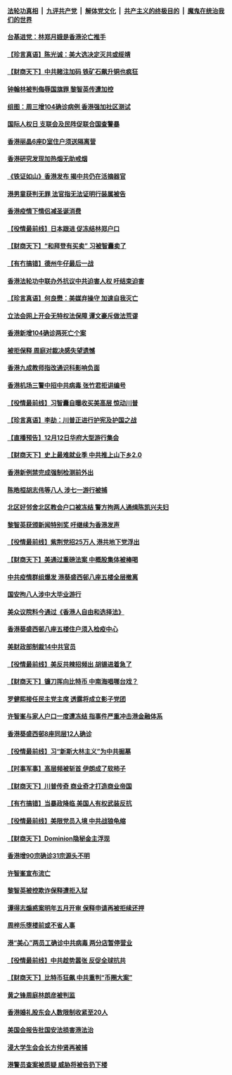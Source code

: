 

####  [法轮功真相](../../../../basic/blob/master/README.md?t=12120601) &nbsp;|&nbsp; [九评共产党](../../../../9ping.md/blob/master/README.md?t=12120601) &nbsp;|&nbsp; [解体党文化](../../../../jtdwh.md/blob/master/README.md?t=12120601)  &nbsp;|&nbsp; [共产主义的终极目的](../../../../gczydzjmd.md/blob/master/README.md?t=12120601) &nbsp;|&nbsp; [魔鬼在统治我们的世界](../../../../mgztzwmdsj.md/blob/master/README.md?t=12120601) 

#### [台基进党：林郑月娥是香港沦亡推手](../pages/nsc415/n12613294.md?t=12120601) 

#### [【珍言真语】陈光诚：美大选决定灭共或绥靖](../pages/nsc415/n12613394.md?t=12120601) 

#### [【财商天下】中共赌注加码 铁矿石飙升铜也疯狂](../pages/nsc415/n12613617.md?t=12120601) 

#### [钟翰林被判侮辱国旗罪 黎智英传遭加控](../pages/nsc415/n12613269.md?t=12120601) 

#### [组图：周三增104确诊病例 香港强加社区测试](../pages/nsc415/n12610559.md?t=12120601) 

#### [国际人权日 支联会及民阵促联合国查警暴](../pages/nsc415/n12612054.md?t=12120601) 

#### [香港丽晶6座D室住户须送隔离营](../pages/nsc415/n12612063.md?t=12120601) 

#### [香港研究发现加热烟无助戒烟](../pages/nsc415/n12612042.md?t=12120601) 

#### [《铁证如山》香港发布 揭中共仍在活摘器官](../pages/nsc415/n12611953.md?t=12120601) 

#### [港男童获判无罪 法官指无法证明行装属被告](../pages/nsc415/n12612016.md?t=12120601) 

#### [香港疫情下情侣减圣诞消费](../pages/nsc415/n12612024.md?t=12120601) 

#### [【役情最前线】日本跟进 促冻结林郑户口](../pages/nsc415/n12611414.md?t=12120601) 

#### [【财商天下】“和拜登有买卖” 习被智囊卖了](../pages/nsc415/n12611145.md?t=12120601) 

#### [【有冇搞错】德州牛仔最后一战](../pages/nsc415/n12607373.md?t=12120601) 

#### [香港法轮功中联办外抗议中共迫害人权 吁结束迫害](../pages/nsc415/n12610900.md?t=12120601) 

#### [【珍言真语】何良懋：美媒弃操守 加速自我灭亡](../pages/nsc415/n12610829.md?t=12120601) 

#### [立法会网上开会无特权法保障 谭文豪斥做法荒谬](../pages/nsc415/n12608491.md?t=12120601) 

#### [香港新增104确诊两死亡个案](../pages/nsc415/n12608490.md?t=12120601) 

#### [被拒保释 周庭对裁决感失望遗憾](../pages/nsc415/n12608480.md?t=12120601) 

#### [香港九成教师指改通识科影响负面](../pages/nsc415/n12608453.md?t=12120601) 

#### [香港机场三警中招中共病毒 张竹君拒讲编号](../pages/nsc415/n12608415.md?t=12120601) 

#### [【役情最前线】习智囊自曝收买美高层 惊动川普](../pages/nsc415/n12607215.md?t=12120601) 

#### [【珍言真语】李劼：川普正进行护宪及护国之战](../pages/nsc415/n12606759.md?t=12120601) 

#### [【直播预告】12月12日华府大型游行集会](../pages/nsc415/n12606951.md?t=12120601) 

#### [【财商天下】史上最难就业季 中共推上山下乡2.0](../pages/nsc415/n12606761.md?t=12120601) 

#### [香港新例禁完成强制检测前外出](../pages/nsc415/n12605130.md?t=12120601) 

#### [陈皓桓胡志伟等八人 涉七一游行被捕](../pages/nsc415/n12605129.md?t=12120601) 

#### [北区好邻舍北区教会户口被冻结 警方拘两人通缉陈凯兴夫妇](../pages/nsc415/n12605119.md?t=12120601) 

#### [黎智英获颁新闻特别奖 吁继续为香港发声](../pages/nsc415/n12605101.md?t=12120601) 

#### [【役情最前线】紫荆党招25万人 港共地下党浮出](../pages/nsc415/n12604488.md?t=12120601) 

#### [【财商天下】美通过重磅法案 中概股集体被棒喝](../pages/nsc415/n12604326.md?t=12120601) 

#### [中共疫情群组爆发 港葵盛西邨八座五楼全层撤离](../pages/nsc415/n12602585.md?t=12120601) 

#### [国安拘八人涉中大毕业游行](../pages/nsc415/n12602572.md?t=12120601) 

#### [美众议院料今通过《香港人自由和选择法》](../pages/nsc415/n12602557.md?t=12120601) 

#### [香港葵盛西邨八座五楼住户须入检疫中心](../pages/nsc415/n12602523.md?t=12120601) 

#### [美财政部制裁14中共官员](../pages/nsc415/n12602510.md?t=12120601) 

#### [【役情最前线】美反共辣招频出 胡锡进着急了](../pages/nsc415/n12601937.md?t=12120601) 

#### [【财商天下】镰刀挥向比特币 中南海唱哪台戏？](../pages/nsc415/n12601786.md?t=12120601) 

#### [罗健熙接任民主党主席 透露将成立影子党团](../pages/nsc415/n12600000.md?t=12120601) 

#### [许智峯与家人户口一度遭冻结 指事件严重冲击港金融体系](../pages/nsc415/n12600001.md?t=12120601) 

#### [香港葵盛西邨8座同层12人确诊](../pages/nsc415/n12599982.md?t=12120601) 

#### [【役情最前线】习“新斯大林主义”为中共掘墓](../pages/nsc415/n12599617.md?t=12120601) 

#### [【时事军事】高层频被斩首 伊朗成了软柿子](../pages/nsc415/n12596563.md?t=12120601) 

#### [【财商天下】川普传奇 商业奇才打造商业帝国](../pages/nsc415/n12598249.md?t=12120601) 

#### [【有冇搞错】当暴政降临 美国人有权武装反抗](../pages/nsc415/n12596707.md?t=12120601) 

#### [【役情最前线】美限党员入境 中共战狼龟缩](../pages/nsc415/n12596871.md?t=12120601) 

#### [【财商天下】Dominion隐秘金主浮现](../pages/nsc415/n12596415.md?t=12120601) 

#### [香港增90宗确诊31宗源头不明](../pages/nsc415/n12594810.md?t=12120601) 

#### [许智峯宣布流亡](../pages/nsc415/n12594791.md?t=12120601) 

#### [黎智英被控欺诈保释遭拒入狱](../pages/nsc415/n12594798.md?t=12120601) 

#### [谭得志煽惑案明年五月开审 保释申请再被拒续还押](../pages/nsc415/n12594785.md?t=12120601) 

#### [周梓乐堕楼前或不省人事](../pages/nsc415/n12594773.md?t=12120601) 

#### [港“美心”两员工确诊中共病毒 两分店暂停营业](../pages/nsc415/n12594755.md?t=12120601) 

#### [【役情最前线】中共趁势嚣张 反促全球抗共](../pages/nsc415/n12594273.md?t=12120601) 

#### [【财商天下】比特币狂飙 中共重判“币圈大案”](../pages/nsc415/n12594060.md?t=12120601) 

#### [黄之锋周庭林朗彦被判监](../pages/nsc415/n12592049.md?t=12120601) 

#### [香港婚礼股东会人数限制收紧至20人](../pages/nsc415/n12592034.md?t=12120601) 

#### [美国会报告批国安法损害港法治](../pages/nsc415/n12592019.md?t=12120601) 

#### [浸大学生会会长方仲贤再被捕](../pages/nsc415/n12592011.md?t=12120601) 

#### [港警员查案被质疑 威胁将被告扔下楼](../pages/nsc415/n12591987.md?t=12120601) 

